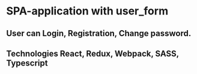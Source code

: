 # SPA-application with user_form

## User can  Login, Registration, Change password.

## Technologies React, Redux, Webpack, SASS, Typescript